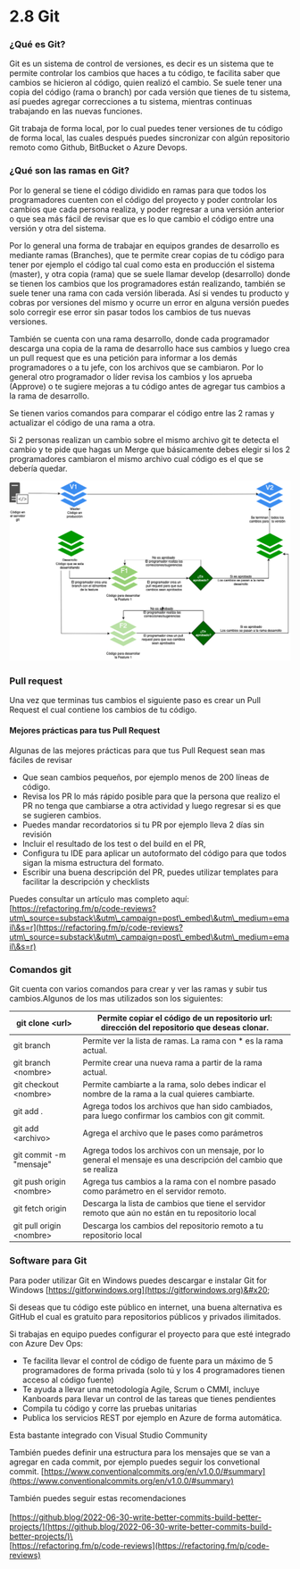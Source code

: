 # 2.8 Git

### ¿Qué es Git?

Git es un sistema de control de versiones, es decir es un sistema que te permite controlar los cambios que haces a tu código, te facilita saber que cambios se hicieron al código, quien realizó el cambio. Se suele tener una copia del código (rama o branch) por cada versión que tienes de tu sistema, así puedes agregar correcciones a tu sistema, mientras continuas trabajando en las nuevas funciones.&#x20;

Git trabaja de forma local, por lo cual puedes tener versiones de tu código de forma local, las cuales después puedes sincronizar con algún repositorio remoto como Github, BitBucket o Azure Devops.

### ¿Qué son las ramas en Git?

Por lo general se tiene el código dividido en ramas para que todos los programadores cuenten con el código del proyecto y poder controlar los cambios que cada persona realiza, y poder regresar a una versión anterior o que sea más fácil de revisar que es lo que cambio el código entre una versión y otra del sistema.&#x20;

Por lo general una forma de trabajar en equipos grandes de desarrollo es mediante ramas (Branches), que te permite crear copias de tu código para tener por ejemplo el código tal cual como esta en producción el sistema (master), y otra copia (rama) que se suele llamar develop (desarrollo) donde se tienen los cambios que los programadores están realizando, también se suele tener una rama con cada versión liberada. Así si vendes tu producto y cobras por versiones del mismo y ocurre un error en alguna versión puedes solo corregir ese error sin pasar todos los cambios de tus nuevas versiones.&#x20;

También se cuenta con una rama desarrollo, donde cada programador descarga una copia de la rama de desarrollo hace sus cambios y luego crea un pull request que es una petición para informar a los demás programadores o a tu jefe,  con los archivos que se cambiaron. Por lo general otro programador o líder revisa los cambios y los aprueba (Approve) o te sugiere mejoras a tu código antes de agregar tus cambios a la rama de desarrollo.

Se tienen varios comandos para comparar el código entre las 2 ramas y actualizar el código de una rama a otra.

Si 2 personas realizan un cambio sobre el mismo archivo git te detecta el cambio y te pide que hagas un Merge que básicamente debes elegir si los 2 programadores cambiaron el mismo archivo cual código es el que se debería quedar.

&#x20;

![Diagrama de Código en git con diferentes ramas (branches)](<../.gitbook/assets/image (286).png>)

### Pull request

Una vez que terminas tus cambios el siguiente paso es crear un Pull Request el cual contiene los cambios de tu código.&#x20;

#### Mejores prácticas para tus Pull Request

&#x20;Algunas de las mejores prácticas para que tus Pull Request sean mas fáciles de revisar

* Que sean cambios pequeños, por ejemplo menos de 200 líneas de código.
* Revisa los PR lo más rápido posible para que la persona que realizo el PR no tenga que cambiarse a otra actividad y luego regresar si es que se sugieren cambios.
* Puedes mandar recordatorios si tu PR por ejemplo lleva 2 días sin revisión
* Incluir el resultado de los test o del build en el PR,
* Configura tu IDE para aplicar un autoformato del código para que todos sigan la misma estructura del formato.
* Escribir una buena descripción del PR, puedes utilizar templates para facilitar la descripción y checklists

Puedes consultar un artículo mas completo aquí: [https://refactoring.fm/p/code-reviews?utm\_source=substack\&utm\_campaign=post\_embed\&utm\_medium=email\&s=r](https://refactoring.fm/p/code-reviews?utm\_source=substack\&utm\_campaign=post\_embed\&utm\_medium=email\&s=r)

### Comandos git&#x20;

Git cuenta con varios comandos para crear y ver las ramas y subir tus cambios.Algunos de los mas utilizados son los siguientes:

| git clone \<url>          | Permite copiar el código de un repositorio url: dirección del repositorio que deseas clonar.                     |
| ------------------------- | ---------------------------------------------------------------------------------------------------------------- |
| git branch                | Permite ver la lista de ramas. La rama con \* es la rama actual.                                                 |
| git branch \<nombre>      | Permite crear una nueva rama a partir de la rama actual.                                                         |
| git checkout \<nombre>    | Permite cambiarte a la rama, solo debes indicar el nombre de la rama a la cual quieres cambiarte.                |
| git add .                 | Agrega todos los archivos que han sido cambiados, para luego confirmar los cambios con git commit.               |
| git add \<archivo>        | Agrega el archivo que le pases como parámetros                                                                   |
| git commit -m "mensaje"   | Agrega todos los archivos con un mensaje, por lo general el mensaje es una descripción del cambio que se realiza |
| git push origin \<nombre> | Agrega tus cambios a la rama con el nombre pasado como parámetro en el servidor remoto.                          |
| git fetch origin          | Descarga la lista de cambios que tiene el servidor remoto que aún no están en tu repositorio local               |
| git pull origin \<nombre> | Descarga los cambios del repositorio remoto a tu repositorio local                                               |

### Software para Git

Para poder utilizar Git en Windows puedes descargar e instalar Git for Windows [https://gitforwindows.org](https://gitforwindows.org)&#x20;

Si deseas que tu código este público en internet, una buena alternativa es GitHub el cual es gratuito para repositorios públicos y privados ilimitados.&#x20;

Si trabajas en equipo puedes configurar el proyecto para que esté integrado con Azure Dev Ops:&#x20;

* Te facilita llevar el control de código de fuente para un máximo de 5 programadores de forma privada (solo tú y los 4 programadores tienen acceso al código fuente)
* Te ayuda a llevar una metodología Agile, Scrum o CMMI,  incluye Kanboards para llevar un control de las tareas que tienes pendientes&#x20;
* Compila tu código y corre las pruebas unitarias
* Publica los servicios REST por ejemplo en Azure de forma automática.&#x20;

Esta bastante integrado con Visual Studio Community

También puedes definir una estructura para los mensajes que se van a agregar en cada commit, por ejemplo puedes seguir los convetional commit.  [https://www.conventionalcommits.org/en/v1.0.0/#summary](https://www.conventionalcommits.org/en/v1.0.0/#summary)

También puedes seguir estas recomendaciones\
\
[https://github.blog/2022-06-30-write-better-commits-build-better-projects/](https://github.blog/2022-06-30-write-better-commits-build-better-projects/)\
\
[https://refactoring.fm/p/code-reviews](https://refactoring.fm/p/code-reviews)
